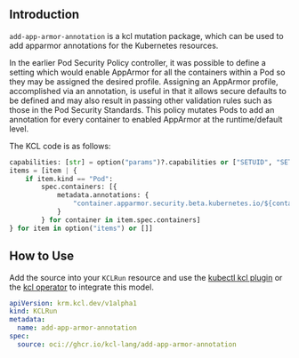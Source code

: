 ## Introduction

`add-app-armor-annotation` is a kcl mutation package, which can be used to add apparmor annotations for the Kubernetes resources.

In the earlier Pod Security Policy controller, it was possible to define
a setting which would enable AppArmor for all the containers within a Pod so
they may be assigned the desired profile. Assigning an AppArmor profile, accomplished
via an annotation, is useful in that it allows secure defaults to be defined and may
also result in passing other validation rules such as those in the Pod Security Standards.
This policy mutates Pods to add an annotation for every container to enabled AppArmor
at the runtime/default level.

The KCL code is as follows:

```python
capabilities: [str] = option("params")?.capabilities or ["SETUID", "SETFCAP"]
items = [item | {
    if item.kind == "Pod":
        spec.containers: [{
            metadata.annotations: {
                "container.apparmor.security.beta.kubernetes.io/${container.name}": "runtime/default"
            }
        } for container in item.spec.containers]
} for item in option("items") or []]
```

## How to Use

Add the source into your `KCLRun` resource and use the [kubectl kcl plugin](https://kcl-lang.io/docs/user_docs/guides/working-with-k8s/mutate-manifests/kubectl-kcl-plugin) or the [kcl operator](https://kcl-lang.io/docs/user_docs/guides/working-with-k8s/mutate-manifests/kcl-operator) to integrate this model.

```yaml
apiVersion: krm.kcl.dev/v1alpha1
kind: KCLRun
metadata:
  name: add-app-armor-annotation
spec:
  source: oci://ghcr.io/kcl-lang/add-app-armor-annotation
```
